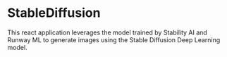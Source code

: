 # StableDiffusion
This react application leverages the model trained by Stability AI and Runway ML to generate images using the Stable Diffusion Deep Learning model.
